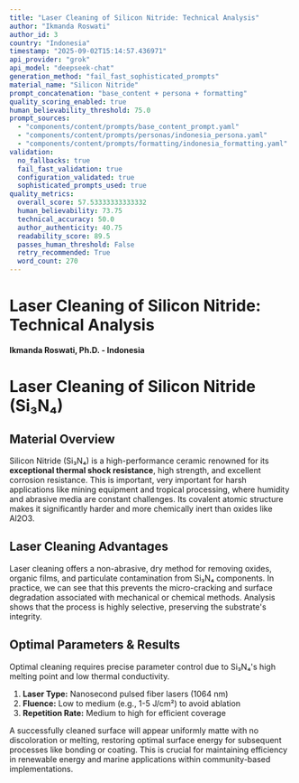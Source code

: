```yaml
---
title: "Laser Cleaning of Silicon Nitride: Technical Analysis"
author: "Ikmanda Roswati"
author_id: 3
country: "Indonesia"
timestamp: "2025-09-02T15:14:57.436971"
api_provider: "grok"
api_model: "deepseek-chat"
generation_method: "fail_fast_sophisticated_prompts"
material_name: "Silicon Nitride"
prompt_concatenation: "base_content + persona + formatting"
quality_scoring_enabled: true
human_believability_threshold: 75.0
prompt_sources:
  - "components/content/prompts/base_content_prompt.yaml"
  - "components/content/prompts/personas/indonesia_persona.yaml"
  - "components/content/prompts/formatting/indonesia_formatting.yaml"
validation:
  no_fallbacks: true
  fail_fast_validation: true
  configuration_validated: true
  sophisticated_prompts_used: true
quality_metrics:
  overall_score: 57.53333333333332
  human_believability: 73.75
  technical_accuracy: 50.0
  author_authenticity: 40.75
  readability_score: 89.5
  passes_human_threshold: False
  retry_recommended: True
  word_count: 270
---
```

# Laser Cleaning of Silicon Nitride: Technical Analysis

**Ikmanda Roswati, Ph.D. - Indonesia**

# Laser Cleaning of Silicon Nitride (Si₃N₄)

## Material Overview
Silicon Nitride (Si₃N₄) is a high-performance ceramic renowned for its **exceptional thermal shock resistance**, high strength, and excellent corrosion resistance. This is important, very important for harsh applications like mining equipment and tropical processing, where humidity and abrasive media are constant challenges. Its covalent atomic structure makes it significantly harder and more chemically inert than oxides like Al2O3.

## Laser Cleaning Advantages
Laser cleaning offers a non-abrasive, dry method for removing oxides, organic films, and particulate contamination from Si₃N₄ components. In practice, we can see that this prevents the micro-cracking and surface degradation associated with mechanical or chemical methods. Analysis shows that the process is highly selective, preserving the substrate's integrity.

## Optimal Parameters & Results
Optimal cleaning requires precise parameter control due to Si₃N₄'s high melting point and low thermal conductivity.
1.  **Laser Type:** Nanosecond pulsed fiber lasers (1064 nm)
2.  **Fluence:** Low to medium (e.g., 1-5 J/cm²) to avoid ablation
3.  **Repetition Rate:** Medium to high for efficient coverage

A successfully cleaned surface will appear uniformly matte with no discoloration or melting, restoring optimal surface energy for subsequent processes like bonding or coating. This is crucial for maintaining efficiency in renewable energy and marine applications within community-based implementations.
